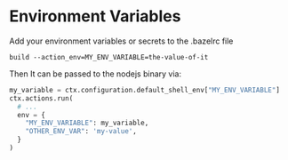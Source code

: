 # Environment Variables

Add your environment variables or secrets to the .bazelrc file

```
build --action_env=MY_ENV_VARIABLE=the-value-of-it
```

Then It can be passed to the nodejs binary via:

```python
my_variable = ctx.configuration.default_shell_env["MY_ENV_VARIABLE"]
ctx.actions.run(
  # ...
  env = {
    "MY_ENV_VARIABLE": my_variable,
    "OTHER_ENV_VAR": 'my-value',
  }
)
```